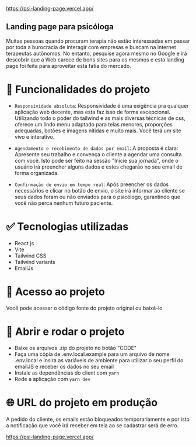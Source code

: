 https://psi-landing-page.vercel.app/


## Landing page para psicóloga

Muitas pessoas quando procuram terapia não estão interessadas em passar por toda a burocracia de interagir com empresas e buscam na internet terapeutas autônomos. No entanto, pesquise agora mesmo no Google e irá descobrir que a Web carece de bons sites para os mesmos e esta landing page foi feita para aproveitar esta fatia do mercado.

# :hammer: Funcionalidades do projeto

- `Responsividade absoluta`: Responsividade é uma exigência pra qualquer aplicação web decente, mas esta faz isso de forma excepcional. Utilizando todo o poder do tailwind e as mais diversas técnicas de css, oferece um lindo menu adaptado para telas menores, proporções adequadas, botões e imagens nítidas e muito mais. Você terá um site vivo e interativo.

- `Agendamento e recebimento de dados por email`: A proposta é clara: Apresente seu trabalho e convença o cliente a agendar uma consulta com você. Isto pode ser feito na sessão "Inicie sua jornada", onde o usuário irá preencher alguns dados e estes chegarão no seu email de forma organizada.

- `Confirmação de envio em tempo real`: Após preencher os dados necessários e clicar no botão de envio, o site irá informar ao cliente se seus dados foram ou não enviados para o psicólogo, garantindo que você não perca nenhum futuro paciente.

# :white_check_mark: Tecnologias utilizadas

- React js
- Vite
- Tailwind CSS
- Tailwind variants
- EmailJs
  
# :open_file_folder: Acesso ao projeto
Você pode acessar o código fonte do projeto original ou baixá-lo

# :checkered_flag: Abrir e rodar o projeto

- Baixe os arquivos .zip do projeto no botão "CODE"
- Faça uma cópia de .env.local.example para um arquivo de nome .env.local e insira as variáveis de ambiente para utilizar o seu perfil do emailJS e receber os dados no seu email
- Instale as dependências do client com `yarn`
- Rode a aplicação com `yarn dev`

# :globe_with_meridians: URL do projeto em produção
A pedido do cliente, os emails estão bloqueados temporariamente e por isto a notificação que você irá receber em tela ao se cadastrar será de erro.

https://psi-landing-page.vercel.app/